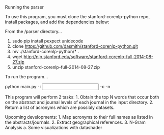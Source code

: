 Running the parser

To use this program, you must clone the stanford-corenlp-python repo, install packages, and add the dependencies below:

From the /parser directory...

1. sudo pip install pexpect unidecode 
2. clone https://github.com/dasmith/stanford-corenlp-python.git
3. mv ./stanford-corenlp-python/* . 
4. wget http://nlp.stanford.edu/software/stanford-corenlp-full-2014-08-27.zip
5. unzip stanford-corenlp-full-2014-08-27.zip

To run the program...

python main.py -i <input directory of json files> -o <output log directory> -n <number of top words to return>


This program will perform 2 tasks:
	1. Obtain the top N words that occur both on the abstract and journal levels of each journal in the input directory.
	2. Return a list of acronyms which are possibly datasets.


Upcoming developments:
	1. Map acronyms to their full names as listed in the abstracts/journals.
	2. Extract geographical references.
	3. N-Gram Analysis
		a. Some visualizations with datashader